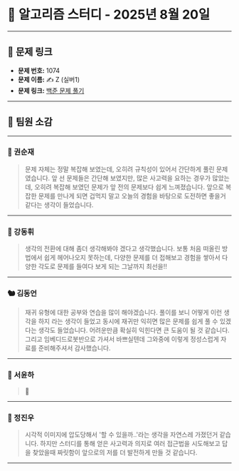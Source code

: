 # 📘 알고리즘 스터디 - 2025년 8월 20일

---

## 🔗 문제 링크

- **문제 번호:** 1074
- **문제 이름:** ✍️ Z (실버1)
- **문제 링크:** [백준 문제 풀기](https://www.acmicpc.net/problem/1074)

---

## 💬 팀원 소감

---

### 🐥 권순재

> 문제 자체는 정말 복잡해 보였는데, 오히려 규칙성이 있어서 간단하게 풀린 문제였습니다. 앞 선 문제들은 간단해 보였지만, 많은 사고력을 요하는 경우가 많았는데, 오히려 복잡해 보였던 문제가 앞 전의 문제보다 쉽게 느껴졌습니다. 앞으로 복잡한 문제를 만나게 되면 겁먹지 말고 오늘의 경험을 바탕으로 도전하면 좋을거 같다는 생각이 들었습니다.

---

### 🐰 강동휘

> 생각의 전환에 대해 좀더 생각해봐야 겠다고 생각했습니다. 보통 처음 떠올린 방법에서 쉽게 헤어나오지 못하는데, 다양한 문제를 더 접해보고 경험을 쌓아서 다양한 각도로 문제를 들여다 보게 되는 그날까지 최선을!!

---

### 🐿️ 김동언

> 재귀 유형에 대한 공부와 연습을 많이 해야겠습니다. 풀이를 보니 어떻게 이런 생각을 하지 라는 생각이 들었고 동시에 재귀만 익히면 많은 문제를 쉽게 풀 수 있겠다는 생각도 들었습니다. 어려운만큼 확실히 익힌다면 큰 도움이 될 것 같습니다. 그리고 임베디드로봇반으로 가셔서 바쁘실텐데 그와중에 이렇게 정성스럽게 자료를 준비해주셔서 감사했습니다.

---

### 🦊 서윤하

> 🛫

---

### 🐳 정진우

> 시각적 이미지에 압도당해서 '할 수 있을까..'라는 생각을 자연스레 가졌던거 같습니다. 하지만 스터디를 통해 얻은 사고력과 의지로 여러 접근법을 시도해보고 답을 찾았을때 짜릿함이 앞으로의 저를 더 발전하게 만들 것 같습니다.

---
